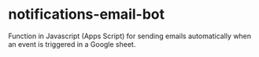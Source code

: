 # notifications-email-bot
Function in Javascript (Apps Script) for sending emails automatically when an event is triggered in a Google sheet.
